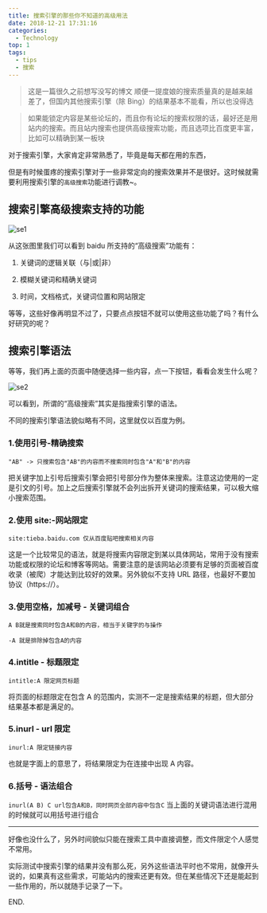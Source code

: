 ```yaml
---
title: 搜索引擎的那些你不知道的高级用法
date: 2018-12-21 17:31:16
categories:
  - Technology
top: 1
tags:
  - tips
  - 搜索
---
```


> 这是一篇很久之前想写没写的博文
> 顺便一提度娘的搜索质量真的是越来越差了，但国内其他搜索引擎（除 Bing）的结果基本不能看，所以也没得选

> 如果能锁定内容是某些论坛的，而且你有论坛的搜索权限的话，最好还是用站内的搜索。而且站内搜索也提供高级搜索功能，而且选项比百度更丰富，比如可以精确到某一板块

对于搜索引擎，大家肯定非常熟悉了，毕竟是每天都在用的东西，

但是有时候蛋疼的搜索引擎对于一些非常定向的搜索效果并不是很好。这时候就需要利用搜索引擎的`高级搜索`功能进行调教~。

## 搜索引擎高级搜索支持的功能

![se1](https://i.loli.net/2019/04/13/5cb17d2e5b533.png)

从这张图里我们可以看到 baidu 所支持的“高级搜索”功能有：

1. 关键词的逻辑关联（与|或|非）

2. 模糊关键词和精确关键词

3. 时间，文档格式，关键词位置和网站限定

等等，这些好像再明显不过了，只要点点按钮不就可以使用这些功能了吗？有什么好研究的呢？

## 搜索引擎语法

等等，我们再上面的页面中随便选择一些内容，点一下按钮，看看会发生什么呢？

![se2](https://i.loli.net/2019/04/13/5cb17f05566e4.png)

可以看到，所谓的“高级搜索”其实是指搜索引擎的语法。

不同的搜索引擎语法貌似略有不同，这里就仅以百度为例。

### 1.使用引号-精确搜索

`"AB" -> 只搜索包含"AB"的内容而不搜索同时包含"A"和"B"的内容`

把关键字加上引号后搜索引擎会把引号部分作为整体来搜索。注意这边使用的一定是引文的引号。加上之后搜索引擎就不会列出拆开关键词的搜索结果，可以极大缩小搜索范围。

### 2.使用 site:-网站限定

`site:tieba.baidu.com 仅从百度贴吧搜索相关内容`

这是一个比较常见的语法，就是将搜索内容限定到某以具体网站，常用于没有搜索功能或权限的论坛和博客等网站。需要注意的是该网站必须要有足够的页面被百度收录（被爬）才能达到比较好的效果。另外貌似不支持 URL 路径，也最好不要加协议（https://）。

### 3.使用空格，加减号 - 关键词组合

`A B就是搜索同时包含A和B的内容，相当于关键字的与操作`

`-A 就是排除掉包含A的内容`

### 4.intitle - 标题限定

`intitle:A 限定网页标题`

将页面的标题限定在包含 A 的范围内，实测不一定是搜索结果的标题，但大部分结果基本都是满足的。

### 5.inurl - url 限定

`inurl:A 限定链接内容`

也就是字面上的意思了，将结果限定为在连接中出现 A 内容。

### 6.括号 - 语法组合

`inurl(A B) C url包含A和B，同时网页全部内容中包含C`
当上面的关键词语法进行混用的时候就可以用括号进行组合

---

好像也没什么了，另外时间貌似只能在搜索工具中直接调整，而文件限定个人感觉不常用。

实际测试中搜索引擎的结果并没有那么死，另外这些语法平时也不常用，就像开头说的，如果真有这些需求，可能站内的搜索还更有效。但在某些情况下还是能起到一些作用的，所以就随手记录了一下。

END.
